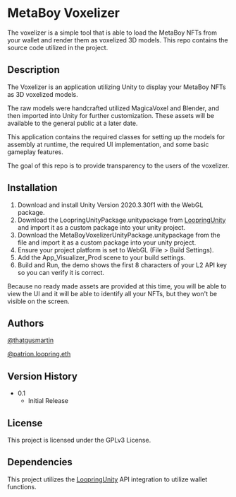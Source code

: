 # MetaBoy Voxelizer

The voxelizer is a simple tool that is able to load the MetaBoy NFTs from your wallet and render them as voxelized 3D models. This repo contains the source code utilized in the project.

## Description

The Voxelizer is an application utilizing Unity to display your MetaBoy NFTs as 3D voxelized models. 

The raw models were handcrafted utilized MagicaVoxel and Blender, and then imported into Unity for further customization. These assets will be available to the general public at a later date.

This application contains the required classes for setting up the models for assembly at runtime, the required UI implementation, and some basic gameplay features. 

The goal of this repo is to provide transparency to the users of the voxelizer.

## Installation

1. Download and install Unity Version 2020.3.30f1 with the WebGL package.
2. Download the LoopringUnityPackage.unitypackage from [LoopringUnity](https://github.com/LoopMonsters/LoopringUnity) and import it as a custom package into your unity project.
3. Download the MetaBoyVoxelizerUnityPackage.unitypackage from the file and import it as a custom package into your unity project.
4. Ensure your project platform is set to WebGL (File > Build Settings).
5. Add the App_Visualizer_Prod scene to your build settings.
6. Build and Run, the demo shows the first 8 characters of your L2 API key so you can verify it is correct.

Because no ready made assets are provided at this time, you will be able to view the UI and it will be able to identify all your NFTs, but they won't be visible on the screen.

## Authors

[@thatgusmartin](https://twitter.com/thatgusmartin)

[@patrion.loopring.eth](https://twitter.com/PatrionDigital)

## Version History

* 0.1
    * Initial Release

## License

This project is licensed under the GPLv3 License.

## Dependencies

This project utilizes the [LoopringUnity](https://github.com/LoopMonsters/LoopringUnity) API integration to utilize wallet functions.
